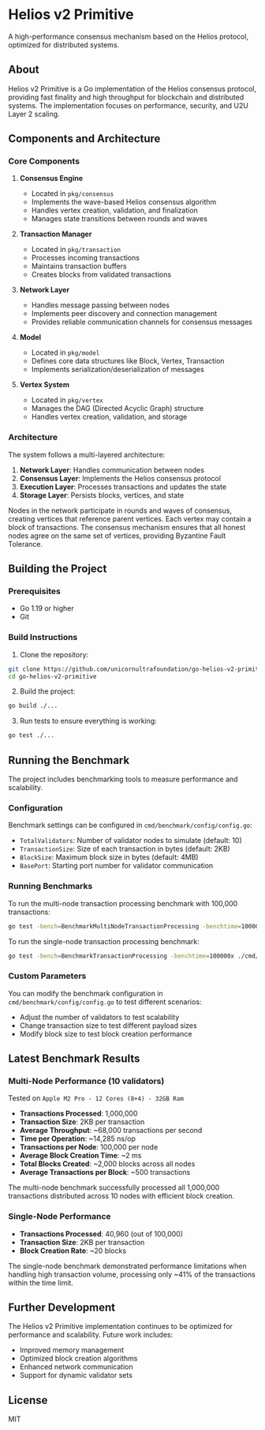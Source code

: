# Helios v2 Primitive

A high-performance consensus mechanism based on the Helios protocol, optimized for distributed systems.

## About

Helios v2 Primitive is a Go implementation of the Helios consensus protocol, providing fast finality and high throughput for blockchain and distributed systems. The implementation focuses on performance, security, and U2U Layer 2 scaling.

## Components and Architecture

### Core Components

1. **Consensus Engine**
   - Located in `pkg/consensus`
   - Implements the wave-based Helios consensus algorithm
   - Handles vertex creation, validation, and finalization
   - Manages state transitions between rounds and waves

2. **Transaction Manager**
   - Located in `pkg/transaction`
   - Processes incoming transactions
   - Maintains transaction buffers
   - Creates blocks from validated transactions

3. **Network Layer**
   - Handles message passing between nodes
   - Implements peer discovery and connection management
   - Provides reliable communication channels for consensus messages

4. **Model**
   - Located in `pkg/model`
   - Defines core data structures like Block, Vertex, Transaction
   - Implements serialization/deserialization of messages

5. **Vertex System**
   - Located in `pkg/vertex`
   - Manages the DAG (Directed Acyclic Graph) structure
   - Handles vertex creation, validation, and storage

### Architecture

The system follows a multi-layered architecture:

1. **Network Layer**: Handles communication between nodes
2. **Consensus Layer**: Implements the Helios consensus protocol
3. **Execution Layer**: Processes transactions and updates the state
4. **Storage Layer**: Persists blocks, vertices, and state

Nodes in the network participate in rounds and waves of consensus, creating vertices that reference parent vertices. Each vertex may contain a block of transactions. The consensus mechanism ensures that all honest nodes agree on the same set of vertices, providing Byzantine Fault Tolerance.

## Building the Project

### Prerequisites

- Go 1.19 or higher
- Git

### Build Instructions

1. Clone the repository:

```bash
git clone https://github.com/unicornultrafoundation/go-helios-v2-primitive.git
cd go-helios-v2-primitive
```

2. Build the project:

```bash
go build ./...
```

3. Run tests to ensure everything is working:

```bash
go test ./...
```

## Running the Benchmark

The project includes benchmarking tools to measure performance and scalability.

### Configuration

Benchmark settings can be configured in `cmd/benchmark/config/config.go`:

- `TotalValidators`: Number of validator nodes to simulate (default: 10)
- `TransactionSize`: Size of each transaction in bytes (default: 2KB)
- `BlockSize`: Maximum block size in bytes (default: 4MB)
- `BasePort`: Starting port number for validator communication

### Running Benchmarks

To run the multi-node transaction processing benchmark with 100,000 transactions:

```bash
go test -bench=BenchmarkMultiNodeTransactionProcessing -benchtime=100000x ./cmd/benchmark -timeout 5m
```

To run the single-node transaction processing benchmark:

```bash
go test -bench=BenchmarkTransactionProcessing -benchtime=100000x ./cmd/benchmark -timeout 5m
```

### Custom Parameters

You can modify the benchmark configuration in `cmd/benchmark/config/config.go` to test different scenarios:

- Adjust the number of validators to test scalability
- Change transaction size to test different payload sizes
- Modify block size to test block creation performance

## Latest Benchmark Results

### Multi-Node Performance (10 validators)

Tested on `Apple M2 Pro - 12 Cores (8+4) - 32GB Ram`

- **Transactions Processed**: 1,000,000
- **Transaction Size**: 2KB per transaction
- **Average Throughput**: ~68,000 transactions per second
- **Time per Operation**: ~14,285 ns/op
- **Transactions per Node**: 100,000 per node
- **Average Block Creation Time**: ~2 ms
- **Total Blocks Created**: ~2,000 blocks across all nodes
- **Average Transactions per Block**: ~500 transactions

The multi-node benchmark successfully processed all 1,000,000 transactions distributed across 10 nodes with efficient block creation.

### Single-Node Performance

- **Transactions Processed**: 40,960 (out of 100,000)
- **Transaction Size**: 2KB per transaction
- **Block Creation Rate**: ~20 blocks

The single-node benchmark demonstrated performance limitations when handling high transaction volume, processing only ~41% of the transactions within the time limit.

## Further Development

The Helios v2 Primitive implementation continues to be optimized for performance and scalability. Future work includes:

- Improved memory management
- Optimized block creation algorithms
- Enhanced network communication
- Support for dynamic validator sets

## License

MIT